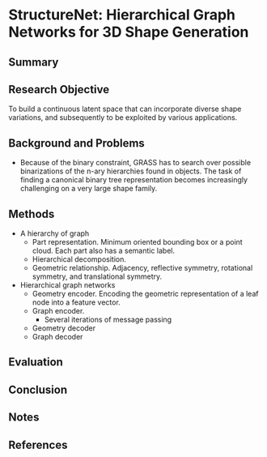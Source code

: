 # StructureNet: Hierarchical Graph Networks for 3D Shape Generation

## Summary

## Research Objective
To build a continuous latent space that can incorporate diverse shape variations, and subsequently to be exploited by various applications.
## Background and Problems
- Because of the binary constraint, GRASS has to search over possible binarizations of the n-ary hierarchies found in objects. The task of finding a canonical binary tree representation becomes increasingly challenging on a very large shape family.
## Methods
- A hierarchy of graph
	- Part representation. Minimum oriented bounding box or a point cloud. Each part also has a semantic label.
	- Hierarchical decomposition.
	- Geometric relationship. Adjacency, reflective symmetry, rotational symmetry, and translational symmetry.
- Hierarchical graph networks
	- Geometry encoder.  Encoding the geometric representation of a leaf node into a feature vector.
	- Graph encoder.
		- Several iterations of message passing
	- Geometry decoder
	- Graph decoder
## Evaluation

## Conclusion

## Notes

## References
<!--stackedit_data:
eyJoaXN0b3J5IjpbMzgzMzg4OTAwLC0xOTg1MzU3NTQsLTcwNj
I2NTMzMV19
-->